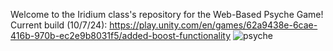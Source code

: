 Welcome to the Iridium class's repository for the Web-Based Psyche Game!
Current build (10/7/24): https://play.unity.com/en/games/62a9438e-6cae-416b-970b-ec2e9b8031f5/added-boost-functionality
![psyche](https://github.com/user-attachments/assets/435740d1-360b-4ad6-aa59-68844a6477b5)

